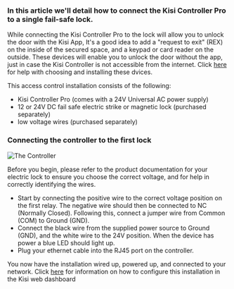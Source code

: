 <h3>In this article we'll detail how to connect the Kisi Controller Pro to a single fail-safe lock.</h3>

While connecting the Kisi Controller Pro to the lock will allow you to unlock the door with the Kisi App, It's a good idea to add a "request to exit" (REX) on the inside of the secured space, and a keypad or card reader on the outside. These devices will enable you to unlock the door without the app, just in case the Kisi Controller is not accessible from the internet. Click [here](https://help.kisi.io/hc/en-us/articles/360007494813-Recommended-Electric-Locks-Other-Equipment) for help with choosing and installing these dvices.

This access control installation consists of the following:
* Kisi Controller Pro (comes with a 24V Universal AC power supply)
* 12 or 24V DC fail safe electric strike or magnetic lock (purchased separately)
* low voltage wires (purchased separately)


<h3>Connecting the controller to the first lock</h3> 
<p>
  
![The Controller](https://help.kisi.io/hc/article_attachments/360052318934/Standalone_fail_safe_maglock.PNG)

</p>
<p>
Before you begin, please refer to the product documentation for your electric lock to ensure you choose the correct voltage, and for help in correctly identifying the wires.
</p>

* Start by connecting the positive wire to the correct voltage position on the first relay. The negative wire should then be connected to NC (Normally Closed). Following this, connect a jumper wire from Common (COM) to Ground (GND). 
* Connect the black wire from the supplied power source to Ground (GND), and the white wire to the 24V position. When the device has power a blue LED should light up.
* Plug your ethernet cable into the RJ45 port on the controller. 

You now have the installation wired up, powered up, and connected to your network. Click [here](https://help.kisi.io/hc/en-us/sections/115002573047-Kisi-Web-Dashboard) for information on how to configure this installation in the Kisi web dashboard


